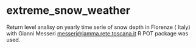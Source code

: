 extreme_snow_weather
====================

Return level analisy on yearly time serie of snow depth in Florenze ( Italy) with Gianni Messeri messeri@lamma.rete.toscana.it
R POT package was used.
